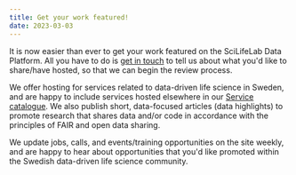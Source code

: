 ```yaml
---
title: Get your work featured!
date: 2023-03-03
---
```


It is now easier than ever to get your work featured on the SciLifeLab Data Platform. All you have to do is [get in touch](/contact/) to tell us about what you'd like to share/have hosted, so that we can begin the review process.

We offer hosting for services related to data-driven life science in Sweden, and are happy to include services hosted elsewhere in our [Service catalogue](/services/). We also publish short, data-focused articles (data highlights) to promote research that shares data and/or code in accordance with the principles of FAIR and open data sharing.

We update jobs, calls, and events/training opportunities on the site weekly, and are happy to hear about opportunities that you'd like promoted within the Swedish data-driven life science community.
